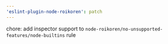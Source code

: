 ```yaml
---
'eslint-plugin-node-roikoren': patch
---
```


chore: add inspector support to `node-roikoren/no-unsupported-features/node-builtins` rule
